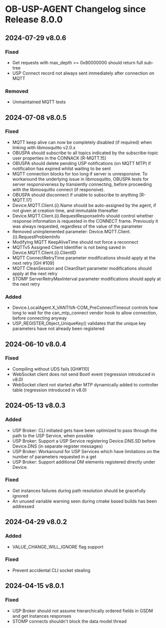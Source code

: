 # OB-USP-AGENT Changelog since Release 8.0.0

## 2024-07-29 v8.0.6
### Fixed
- Get requests with max_depth >= 0x80000000 should return full sub-tree
- USP Connect record not always sent immediately after connection on MQTT

### Removed
- Unmaintained MQTT tests

## 2024-07-08 v8.0.5
### Fixed
- MQTT keep alive can now be completely disabled (if required) when linking with libmosquitto v2.0.x
- OBUSPA should subscribe to all topics indicated by the subscribe-topic user properties in the CONNACK [R-MQTT.15]
- OBUSPA should delete pending USP notifications (on MQTT MTP) if notification has expired whilst waiting to be sent
- MQTT connection blocks for too long if server is unresponsive. To workaround the underlying issue in libmosquitto, OBUSPA tests for server responsiveness by transiently connecting, before proceeding with the libmosquitto connect (if responsive).
- OBUSPA should disconnect if unable to subscribe to anything [R-MQTT.17]
- Device.MQTT.Client.{i}.Name should be auto-assigned by the agent, if not given at creation time, and immutable thereafter
- Device.MQTT.Client.{i}.RequestResponseInfo should control whether response information is requested in the CONNECT frame. Previously it was always requested, regardless of the value of the parameter
- Removed unimplemented parameter: Device.MQTT.Client.{i}.RequestProblemInfo
- Modifying MQTT KeepAliveTime should not force a reconnect
- MQTTv5 Assigned Client Identifier is not being saved in Device.MQTT.Client.{i}.ClientID
- MQTT ConnectRetryTime parameter modifications should apply at the next retry [GH #109]
- MQTT CleanSession and CleanStart parameter modifications should apply at the next retry
- STOMP ServerRetryMaxInterval parameter modifications should apply at the next retry

### Added
- Device.LocalAgent.X_VANTIVA-COM_PreConnectTimeout controls how long to wait for the can_mtp_connect vendor hook to allow connection, before connecting anyway
- USP_REGISTER_Object_UniqueKey() validates that the unique key parameters have not already been registered

## 2024-06-10 v8.0.4
### Fixed
- Compiling without UDS fails [GH#110]
- WebSocket client does not send Boot! event (regression introduced in v8.0)
- WebSocket client not started after MTP dynamically added to controller table (regression introduced in v8.0)

## 2024-05-13 v8.0.3
### Added
- USP Broker: CLI initiated gets have been optimized to pass through the path to the USP Service, when possible
- USP Broker: Support a USP Service registering Device.DNS.SD before Device.DNS (in separate register messages)
- USP Broker: Workaround for USP Services which have limitations on the number of parameters requested in a get
- USP Broker: Support additional DM elements registered directly under Device.

### Fixed
- Get instances failures during path resolution should be gracefully ignored
- An unused variable warning seen during cmake based builds has been addressed


## 2024-04-29 v8.0.2
### Added
- VALUE_CHANGE_WILL_IGNORE flag support

### Fixed
- Prevent accidental CLI socket stealing

## 2024-04-15 v8.0.1
### Fixed
- USP Broker should not assume hierarchically ordered fields in GSDM and get instances responses
- STOMP connects shouldn't block the data model thread
